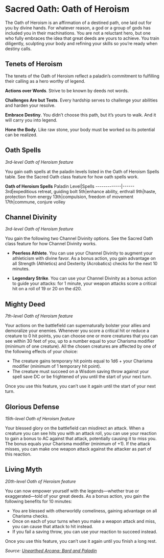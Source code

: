# Sacred Oath: Oath of Heroism
The Oath of Heroism is an affirmation of a destined path, one laid out for you by divine hands. For whatever reason, a god or a group of gods has included you in their machinations. You are not a reluctant hero, but one who fully embraces the idea that great deeds are yours to achieve. You train diligently, sculpting your body and refining your skills so you’re ready when destiny calls.

## Tenets of Heroism
The tenets of the Oath of Heroism reflect a paladin’s commitment to fulfilling their calling as a hero worthy of legend.

**Actions over Words**. Strive to be known by deeds not words.

**Challenges Are but Tests**. Every hardship serves to challenge your abilities and harden your resolve.

**Embrace Destiny**. You didn’t choose this path, but it’s yours to walk. And it will carry you into legend.

**Hone the Body**. Like raw stone, your body must be worked so its potential can be realized.

## Oath Spells
*3rd-level Oath of Heroism feature*

You gain oath spells at the paladin levels listed in the Oath of Heroism Spells table. See the Sacred Oath class feature for how oath spells work.

**Oath of Heroism Spells**
Paladin Level|Spells
-------------|------
3rd|expeditious retreat, guiding bolt
5th|enhance ability, enthrall
9th|haste, protection from energy
13th|compulsion, freedom of movement
17th|commune, conjure volley

## Channel Divinity
*3rd-level Oath of Heroism feature*

You gain the following two Channel Divinity options. See the Sacred Oath class feature for how Channel Divinity works.

* **Peerless Athlete**. You can use your Channel Divinity to augment your athleticism with divine favor. As a bonus action, you gain advantage on all Strength (Athletics) and Dexterity (Acrobatics) checks for the next 10 minutes.

* **Legendary Strike**. You can use your Channel Divinity as a bonus action to guide your attacks: for 1 minute, your weapon attacks score a critical hit on a roll of 19 or 20 on the d20.

## Mighty Deed
*7th-level Oath of Heroism feature*

Your actions on the battlefield can supernaturally bolster your allies and demoralize your enemies. Whenever you score a critical hit or reduce a creature to 0 hit points, you can choose one or more creatures that you can see within 30 feet of you, up to a number equal to your Charisma modifier (minimum of one creature). All the chosen creatures are affected by one of the following effects of your choice:
* The creature gains temporary hit points equal to 1d6 + your Charisma modifier (minimum of 1 temporary hit point).
* The creature must succeed on a Wisdom saving throw against your spell save DC or be frightened of you until the start of your next 
turn.

Once you use this feature, you can’t use it again until the start of your next turn.

## Glorious Defense
*15th-level Oath of Heroism feature*

Your blessed glory on the battlefield can misdirect an attack. When a creature you can see hits you with an attack roll, you can use your reaction to gain a bonus to AC against that attack, potentially causing it to miss you. The bonus equals your Charisma modifier (minimum of +1). If the attack misses, you can make one weapon attack against the attacker as part of this reaction.

## Living Myth
*20th-level Oath of Heroism feature*

You can now empower yourself with the legends—whether true or exaggerated—told of your great deeds. As a bonus action, you gain the following benefits for 10 minutes:
* You are blessed with otherworldly comeliness, gaining advantage on all Charisma checks.
* Once on each of your turns when you make a weapon attack and miss, you can cause that attack to hit instead.
* If you fail a saving throw, you can use your reaction to succeed instead.

Once you use this feature, you can’t use it again until you finish a long rest.

*Source: [Unearthed Arcana: Bard and Paladin](https://dnd.wizards.com/articles/unearthed-arcana/bard-paladin)*